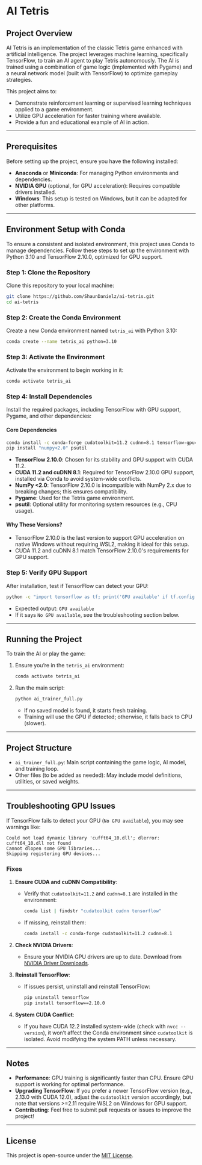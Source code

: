 # AI Tetris

## Project Overview
AI Tetris is an implementation of the classic Tetris game enhanced with artificial intelligence. The project leverages machine learning, specifically TensorFlow, to train an AI agent to play Tetris autonomously. The AI is trained using a combination of game logic (implemented with Pygame) and a neural network model (built with TensorFlow) to optimize gameplay strategies.

This project aims to:
- Demonstrate reinforcement learning or supervised learning techniques applied to a game environment.
- Utilize GPU acceleration for faster training where available.
- Provide a fun and educational example of AI in action.

---

## Prerequisites
Before setting up the project, ensure you have the following installed:
- **Anaconda** or **Miniconda**: For managing Python environments and dependencies.
- **NVIDIA GPU** (optional, for GPU acceleration): Requires compatible drivers installed.
- **Windows**: This setup is tested on Windows, but it can be adapted for other platforms.

---

## Environment Setup with Conda
To ensure a consistent and isolated environment, this project uses Conda to manage dependencies. Follow these steps to set up the environment with Python 3.10 and TensorFlow 2.10.0, optimized for GPU support.

### Step 1: Clone the Repository
Clone this repository to your local machine:
```bash
git clone https://github.com/ShaunDanielz/ai-tetris.git
cd ai-tetris
```

### Step 2: Create the Conda Environment
Create a new Conda environment named `tetris_ai` with Python 3.10:
```bash
conda create --name tetris_ai python=3.10
```

### Step 3: Activate the Environment
Activate the environment to begin working in it:
```bash
conda activate tetris_ai
```

### Step 4: Install Dependencies
Install the required packages, including TensorFlow with GPU support, Pygame, and other dependencies:

#### Core Dependencies
```bash
conda install -c conda-forge cudatoolkit=11.2 cudnn=8.1 tensorflow-gpu=2.10.0 pygame
pip install "numpy<2.0" psutil
```

- **TensorFlow 2.10.0**: Chosen for its stability and GPU support with CUDA 11.2.
- **CUDA 11.2 and cuDNN 8.1**: Required for TensorFlow 2.10.0 GPU support, installed via Conda to avoid system-wide conflicts.
- **NumPy <2.0**: TensorFlow 2.10.0 is incompatible with NumPy 2.x due to breaking changes; this ensures compatibility.
- **Pygame**: Used for the Tetris game environment.
- **psutil**: Optional utility for monitoring system resources (e.g., CPU usage).

#### Why These Versions?
- TensorFlow 2.10.0 is the last version to support GPU acceleration on native Windows without requiring WSL2, making it ideal for this setup.
- CUDA 11.2 and cuDNN 8.1 match TensorFlow 2.10.0's requirements for GPU support.

### Step 5: Verify GPU Support
After installation, test if TensorFlow can detect your GPU:
```bash
python -c "import tensorflow as tf; print('GPU available' if tf.config.list_physical_devices('GPU') else 'No GPU available')"
```
- Expected output: `GPU available`
- If it says `No GPU available`, see the troubleshooting section below.

---

## Running the Project
To train the AI or play the game:
1. Ensure you’re in the `tetris_ai` environment:
   ```bash
   conda activate tetris_ai
   ```
2. Run the main script:
   ```bash
   python ai_trainer_full.py
   ```
   - If no saved model is found, it starts fresh training.
   - Training will use the GPU if detected; otherwise, it falls back to CPU (slower).

---

## Project Structure
- `ai_trainer_full.py`: Main script containing the game logic, AI model, and training loop.
- Other files (to be added as needed): May include model definitions, utilities, or saved weights.

---

## Troubleshooting GPU Issues
If TensorFlow fails to detect your GPU (`No GPU available`), you may see warnings like:
```
Could not load dynamic library 'cufft64_10.dll'; dlerror: cufft64_10.dll not found
Cannot dlopen some GPU libraries...
Skipping registering GPU devices...
```

### Fixes
1. **Ensure CUDA and cuDNN Compatibility**:
   - Verify that `cudatoolkit=11.2` and `cudnn=8.1` are installed in the environment:
     ```bash
     conda list | findstr "cudatoolkit cudnn tensorflow"
     ```
   - If missing, reinstall them:
     ```bash
     conda install -c conda-forge cudatoolkit=11.2 cudnn=8.1
     ```

2. **Check NVIDIA Drivers**:
   - Ensure your NVIDIA GPU drivers are up to date. Download from [NVIDIA Driver Downloads](https://www.nvidia.com/Download/index.aspx).

3. **Reinstall TensorFlow**:
   - If issues persist, uninstall and reinstall TensorFlow:
     ```bash
     pip uninstall tensorflow
     pip install tensorflow==2.10.0
     ```

4. **System CUDA Conflict**:
   - If you have CUDA 12.2 installed system-wide (check with `nvcc --version`), it won’t affect the Conda environment since `cudatoolkit` is isolated. Avoid modifying the system PATH unless necessary.

---

## Notes
- **Performance**: GPU training is significantly faster than CPU. Ensure GPU support is working for optimal performance.
- **Upgrading TensorFlow**: If you prefer a newer TensorFlow version (e.g., 2.13.0 with CUDA 12.0), adjust the `cudatoolkit` version accordingly, but note that versions >=2.11 require WSL2 on Windows for GPU support.
- **Contributing**: Feel free to submit pull requests or issues to improve the project!

---

## License
This project is open-source under the [MIT License](https://github.com/ShaunDanielz/ai-tetris/blob/main/LICENSE.md).

